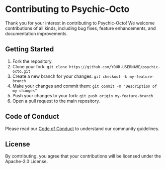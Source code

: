 # Contributing to Psychic-Octo

Thank you for your interest in contributing to Psychic-Octo! We welcome contributions of all kinds, including bug fixes, feature enhancements, and documentation improvements.

## Getting Started
1. Fork the repository.
2. Clone your fork: `git clone https://github.com/YOUR-USERNAME/psychic-octo.git`
3. Create a new branch for your changes: `git checkout -b my-feature-branch`
4. Make your changes and commit them: `git commit -m "Description of my changes"`
5. Push your changes to your fork: `git push origin my-feature-branch`
6. Open a pull request to the main repository.

## Code of Conduct
Please read our [Code of Conduct](CODE_OF_CONDUCT.md) to understand our community guidelines.

## License
By contributing, you agree that your contributions will be licensed under the Apache-2.0 License.
